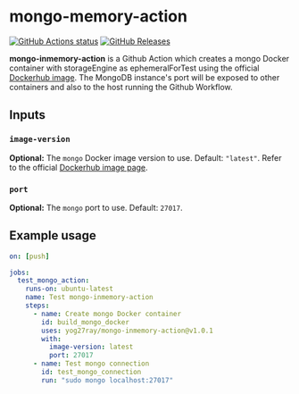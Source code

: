 # mongo-memory-action

[![GitHub Actions status](https://github.com/yog27ray/mongo-inmemory-action/workflows/mongo-inmemory-action%20CI/badge.svg)](https://github.com/yog27ray/mongo-inmemory-action/actions) [![GitHub Releases](https://img.shields.io/github/release/yog27ray/mongo-inmemory-action.svg)](https://github.com/yog27ray/mongo-inmemory-action/releases)

**mongo-inmemory-action** is a Github Action which creates a mongo Docker container with storageEngine as ephemeralForTest using the official [Dockerhub image](https://hub.docker.com/_/mongo). The MongoDB instance's port will be exposed to other containers and also to the host running the Github Workflow.

## Inputs

### `image-version`

**Optional:** The `mongo` Docker image version to use. Default: `"latest"`. Refer to the official [Dockerhub image page](https://hub.docker.com/_/mongo).

### `port`

**Optional:** The `mongo` port to use. Default: `27017`.

## Example usage

```yaml
on: [push]

jobs:
  test_mongo_action:
    runs-on: ubuntu-latest
    name: Test mongo-inmemory-action
    steps:
      - name: Create mongo Docker container
        id: build_mongo_docker
        uses: yog27ray/mongo-inmemory-action@v1.0.1
        with:
          image-version: latest
          port: 27017
      - name: Test mongo connection
        id: test_mongo_connection
        run: "sudo mongo localhost:27017"
```
